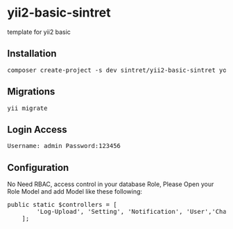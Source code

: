 # yii2-basic-sintret
template for yii2 basic

<h2><a id="user-content-installing-with-orion-cli" class="anchor" href="#installing-with-orion-cli" aria-hidden="true"><span class="octicon octicon-link"></span></a>Installation</h2>
<div class="highlight highlight-source-shell"><pre>composer create-project -s dev sintret/yii2-basic-sintret your-folder-directory-name</pre></div>

<h2><a id="user-content-installing-with-orion-cli" class="anchor" href="#installing-with-orion-cli" aria-hidden="true"><span class="octicon octicon-link"></span></a>Migrations</h2>
<div class="highlight highlight-source-shell"><pre>yii migrate</pre></div>


<h2><a id="user-content-installing-with-orion-cli" class="anchor" href="#installing-with-orion-cli" aria-hidden="true"><span class="octicon octicon-link"></span></a>Login Access</h2>
<div class="highlight highlight-source-shell"><pre>Username: admin Password:123456</pre></div>

<h2><a id="user-content-installing-with-orion-cli" class="anchor" href="#installing-with-orion-cli" aria-hidden="true"><span class="octicon octicon-link"></span></a>Configuration</h2>
<p>No Need RBAC, access control in your database Role, Please Open your Role Model and add Model like these following:</p>
<div class="highlight highlight-source-shell"><pre>public static $controllers = [
        'Log-Upload', 'Setting', 'Notification', 'User','Chat','Role','Test'
    ];</pre></div>
